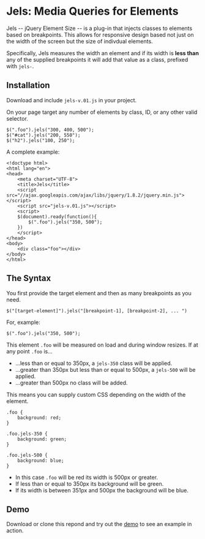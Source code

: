 # Jels: Media Queries for Elements

Jels -- jQuery Element Size -- is a plug-in that injects classes to elements based on breakpoints. This allows for responsive design based not just on the width of the screen but the size of indivdual elements.

Specifically, Jels measures the width an element and if its width is **less than** any of the supplied breakpoints it will add that value as a class, prefixed with `jels-`.

## Installation

Download and include `jels-v.01.js` in your project.

On your page target any number of elements by class, ID, or any other valid selector.

    $(".foo").jels("300, 400, 500");
    $("#cat").jels("200, 550");
    $("h2").jels("100, 250");

A complete example:

    <!doctype html>
    <html lang="en">
    <head>
        <meta charset="UTF-8">
        <title>Jels</title>
        <script src="//ajax.googleapis.com/ajax/libs/jquery/1.8.2/jquery.min.js"></script>
        <script src="jels-v.01.js"></script>
        <script>
        $(document).ready(function(){
            $(".foo").jels("350, 500");
        })
        </script>
    </head>
    <body>
        <div class="foo"></div>
    </body>
    </html>

## The Syntax

You first provide the target element and then as many breakpoints as you need.

    $("[target-element]").jels("[breakpoint-1], [breakpoint-2], ... ")

For, example:

    $(".foo").jels("350, 500");

This element `.foo` will be measured on load and during window resizes. If at any point `.foo` is...

- ...less than or equal to 350px, a `jels-350` class will be applied.
- ...greater than 350px but less than or equal to 500px, a `jels-500` will be applied.
- ...greater than 500px no class will be added.

This means you can supply custom CSS depending on the width of the element.

    .foo {
        background: red;
    }

    .foo.jels-350 {
        background: green;
    }

    .foo.jels-500 {
        background: blue;
    }

- In this case `.foo` will be red its width is 500px or greater.
- If less than or equal to 350px its background will be green.
- If its width is between 351px and 500px the background will be blue.

## Demo

Download or clone this repond and try out the [demo](https://github.com/tomgenoni/jels/blob/master/demo/index.html) to see an example in action.